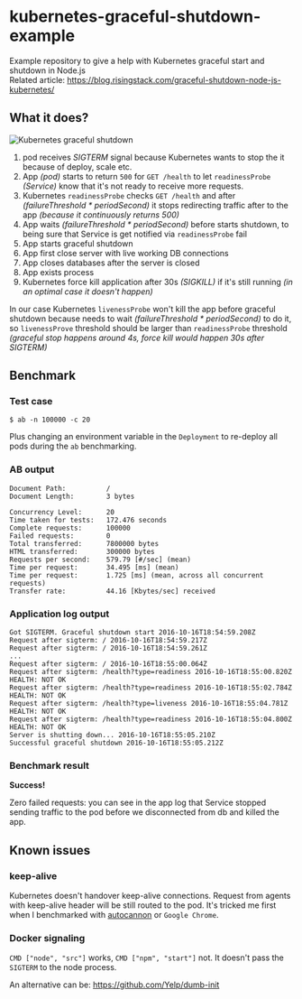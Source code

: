 # kubernetes-graceful-shutdown-example

Example repository to give a help with Kubernetes graceful start and shutdown in Node.js  
Related article: https://blog.risingstack.com/graceful-shutdown-node-js-kubernetes/

## What it does?

![Kubernetes graceful shutdown](https://cloud.githubusercontent.com/assets/1764512/19427956/7593df80-9447-11e6-9658-e593843a0f76.png)

1. pod receives *SIGTERM* signal because Kubernetes wants to stop the it because of deploy, scale etc.
2. App *(pod)* starts to return `500` for `GET /health` to let `readinessProbe` *(Service)* know that it's not ready to receive more requests.
3. Kubernetes `readinessProbe` checks `GET /health` and after *(failureThreshold * periodSecond)* it stops redirecting traffic after to the app *(because it continuously returns 500)*
4. App waits *(failureThreshold * periodSecond)* before starts shutdown, to being sure that Service is get notified via `readinessProbe` fail
5. App starts graceful shutdown
6. App first close server with live working DB connections
7. App closes databases after the server is closed
8. App exists process
9. Kubernetes force kill application after 30s *(SIGKILL)* if it's still running *(in an optimal case it doesn't happen)*

In our case Kubernetes `livenessProbe` won't kill the app before graceful shutdown because needs to wait *(failureThreshold * periodSecond)* to do it, so `livenessProve` threshold should be larger than `readinessProbe` threshold *(graceful stop happens around 4s, force kill would happen 30s after SIGTERM)*

## Benchmark

### Test case

```
$ ab -n 100000 -c 20
```

Plus changing an environment variable in the `Deployment` to re-deploy all pods during the `ab` benchmarking.

### AB output

```
Document Path:          /
Document Length:        3 bytes

Concurrency Level:      20
Time taken for tests:   172.476 seconds
Complete requests:      100000
Failed requests:        0
Total transferred:      7800000 bytes
HTML transferred:       300000 bytes
Requests per second:    579.79 [#/sec] (mean)
Time per request:       34.495 [ms] (mean)
Time per request:       1.725 [ms] (mean, across all concurrent requests)
Transfer rate:          44.16 [Kbytes/sec] received
```

### Application log output

```
Got SIGTERM. Graceful shutdown start 2016-10-16T18:54:59.208Z
Request after sigterm: / 2016-10-16T18:54:59.217Z
Request after sigterm: / 2016-10-16T18:54:59.261Z
...
Request after sigterm: / 2016-10-16T18:55:00.064Z
Request after sigterm: /health?type=readiness 2016-10-16T18:55:00.820Z
HEALTH: NOT OK
Request after sigterm: /health?type=readiness 2016-10-16T18:55:02.784Z
HEALTH: NOT OK
Request after sigterm: /health?type=liveness 2016-10-16T18:55:04.781Z
HEALTH: NOT OK
Request after sigterm: /health?type=readiness 2016-10-16T18:55:04.800Z
HEALTH: NOT OK
Server is shutting down... 2016-10-16T18:55:05.210Z
Successful graceful shutdown 2016-10-16T18:55:05.212Z
```

### Benchmark result

**Success!**

Zero failed requests: you can see in the app log that Service stopped sending traffic to the pod before we disconnected from db and killed the app.

## Known issues

### keep-alive

Kubernetes doesn't handover keep-alive connections.
Request from agents with keep-alive header will be still routed to the pod.
It's tricked me first when I benchmarked with [autocannon](https://github.com/mcollina/autocannon) or `Google Chrome`.

### Docker signaling

`CMD ["node", "src"]` works, `CMD ["npm", "start"]` not.
It doesn't pass the `SIGTERM` to the node process.

An alternative can be:
https://github.com/Yelp/dumb-init
